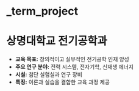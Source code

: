 # _term_project

# 상명대학교 전기공학과

- **교육 목표:** 창의적이고 실무적인 전기공학 인재 양성
- **주요 연구 분야:** 전력 시스템, 전자기학, 신재생 에너지
- **시설:** 첨단 실험실과 연구 장비
- **특징:** 이론과 실습을 결합한 교육 과정 제공
